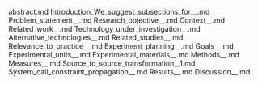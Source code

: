 abstract.md
Introduction_We_suggest_subsections_for__.md
Problem_statement__.md
Research_objective__.md
Context__.md
Related_work__.md
Technology_under_investigation__.md
Alternative_technologies__.md
Related_studies__.md
Relevance_to_practice__.md
Experiment_planning__.md
Goals__.md
Experimental_units__.md
Experimental_materials__.md
Methods__.md
Measures__.md
Source_to_source_transformation__1.md
System_call_constraint_propagation__.md
Results__.md
Discussion__.md